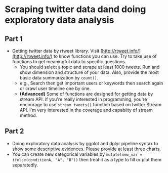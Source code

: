 # Scraping twitter data dand doing exploratory data analysis

## Part 1
* Getting twitter data by rtweet library. Visit [http://rtweet.info/](http://rtweet.info/) to know functions you can use. Try to take use of functions to get meaningful data to specific questions.
  * You should select a topic and scrape at least 1000 tweets. Run and show dimension and structure of your data. Also, provide the most basic data summarization by `count()`.
  * e.g., Search then get important users or keywords then search again or crawl user timeline one by one.
  * **(Advanced)** Some of functions are designed for getting data by stream API. If you're really interested in programming, you're encourage to use `stream_tweets()` function based on twitter Stream API. I'm very interested in the coverage and capabiity of stream method.

## Part 2
* Doing exploratory data analysis by ggplot and dplyr pipeline syntax to show some descriptive evidences. Please provide at least three charts. 
* You can create new categorical variables by `mutate(new_var = ifelse(conditionA, "A", "B"))` then treat it as a type to fill or plot them separatedly.
